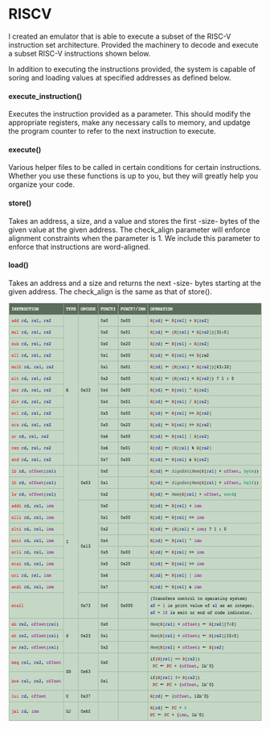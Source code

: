 # RISCV

I created an emulator that is able to execute a subset of the RISC-V instruction set architecture. 
Provided the machinery to decode and execute a subset RISC-V instructions shown below. 


In addition to executing the instructions provided, the system is capable of soring and loading values at specified addresses as defined below. 

#### execute_instruction() 
Executes the instruction provided as a parameter. This should modify the appropriate registers, make any necessary calls to memory, and updatge the program counter to refer to the next instruction to execute.

#### execute()
Various helper files to be called in certain conditions for certain instructions. Whether you use these functions is up to you, but they will greatly help you organize your code.

#### store()
Takes an address, a size, and a value and stores the first -size- bytes of the given value at the given address. The check_align parameter will enforce alignment constraints when the parameter is 1. We include this parameter to enforce that instructions are word-aligned. 

#### load()
Takes an address and a size and returns the next -size- bytes starting at the given address. The check_align is the same as that of store().

<p align="center">
  <img width="571" height="831" src="https://github.com/YFateen/RISCV/blob/master/Photos/ISA.png">
</p>

